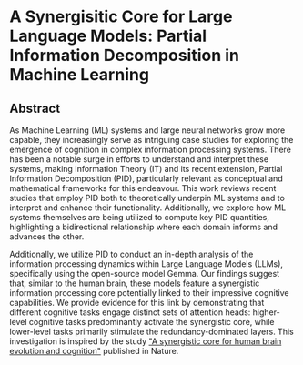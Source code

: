 # A Synergisitic Core for Large Language Models: Partial Information Decomposition in Machine Learning

## Abstract 
As Machine Learning (ML) systems and large neural networks grow more capable, they increasingly serve as intriguing case studies for exploring the emergence of cognition in complex information processing systems. There has been a notable surge in efforts to understand and interpret these systems, making Information Theory (IT) and its recent extension, Partial Information Decomposition (PID), particularly relevant as conceptual and mathematical frameworks for this endeavour. This work reviews recent studies that employ PID both to theoretically underpin ML systems and to interpret and enhance their functionality. Additionally, we explore how ML systems themselves are being utilized to compute key PID quantities, highlighting a bidirectional relationship where each domain informs and advances the other.

Additionally, we utilize PID to conduct an in-depth analysis of the information processing dynamics within Large Language Models (LLMs), specifically using the open-source model Gemma. Our findings suggest that, similar to the human brain, these models feature a synergistic information processing core potentially linked to their impressive cognitive capabilities. We provide evidence for this link by demonstrating that different cognitive tasks engage distinct sets of attention heads: higher-level cognitive tasks predominantly activate the synergistic core, while lower-level tasks primarily stimulate the redundancy-dominated layers. This investigation is inspired by the study ["A synergistic core for human brain evolution and cognition"](https://www.nature.com/articles/s41593-022-01070-0) published in Nature.


